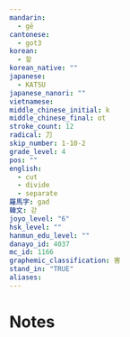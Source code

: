 ```yaml
---
mandarin:
  - gē
cantonese:
  - got3
korean:
  - 할
korean_native: ""
japanese:
  - KATSU
japanese_nanori: ""
vietnamese:
middle_chinese_initial: k
middle_chinese_final: ɑt
stroke_count: 12
radical: 刀
skip_number: 1-10-2
grade_level: 4
pos: ""
english:
  - cut
  - divide
  - separate
羅馬字: gad
韓文: 갇
joyo_level: "6"
hsk_level: ""
hanmun_edu_level: ""
danayo_id: 4037
mc_id: 1166
graphemic_classification: 害
stand_in: "TRUE"
aliases:
---
```


# Notes
